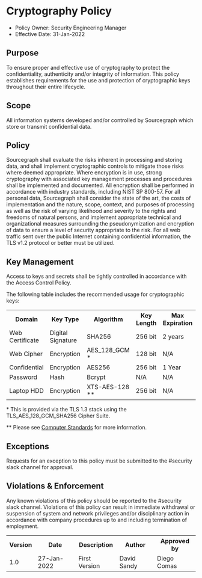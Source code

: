# Cryptography Policy

- Policy Owner: Security Engineering Manager
- Effective Date: 31-Jan-2022

## Purpose

To ensure proper and effective use of cryptography to protect the confidentiality, authenticity and/or integrity of information. This policy establishes requirements for the use and protection of cryptographic keys throughout their entire lifecycle.

## Scope

All information systems developed and/or controlled by Sourcegraph which store or transmit confidential data.

## Policy

Sourcegraph shall evaluate the risks inherent in processing and storing data, and shall implement cryptographic controls to mitigate those risks where deemed appropriate. Where encryption is in use, strong cryptography with associated key management processes and procedures shall be implemented and documented. All encryption shall be performed in accordance with industry standards, including NIST SP 800-57.
For all personal data, Sourcegraph shall consider the state of the art, the costs of implementation and the nature, scope, context, and purposes of processing as well as the risk of varying likelihood and severity to the rights and freedoms of natural persons, and implement appropriate technical and organizational measures surrounding the pseudonymization and encryption of data to ensure a level of security appropriate to the risk.
For all web traffic sent over the public Internet containing confidential information, the TLS v1.2 protocol or better must be utilized.

## Key Management

Access to keys and secrets shall be tightly controlled in accordance with the Access Control Policy.

The following table includes the recommended usage for cryptographic keys:

<table>
  <tr>
    <th>Domain</th>
    <th>Key Type</th>    
    <th>Algorithm</th>       
    <th>Key Length</th>
    <th>Max Expiration</th>
  </tr>
  <tr>
    <td>Web Certificate</td>
    <td>Digital Signature</td>
    <td>SHA256</td>
    <td>256 bit</td>
    <td>2 years</td>
  </tr>
  <tr>
    <td>Web Cipher</td>
    <td>Encryption</td>
    <td>AES_128_GCM *</td>
    <td>128 bit</td>
    <td>N/A</td>
  </tr>
  <tr>
    <td>Confidential</td>
    <td>Encryption</td>
    <td>AES256</td>
    <td>256 bit</td>
    <td>1 Year</td>
  </tr>
  <tr>
    <td>Password</td>
    <td>Hash</td>
    <td>Bcrypt</td>
    <td>N/A</td>
    <td>N/A</td>
  </tr>
  <tr>
    <td>Laptop HDD</td>
    <td>Encryption</td>
    <td>XTS-AES-128 **</td>
    <td>256 bit</td>
    <td>N/A</td>
  </tr>
</table>

\* This is provided via the TLS 1.3 stack using the TLS_AES_128_GCM_SHA256 Cipher Suite.

\*\* Please see [Computer Standards](../../../../tech-ops/process/internal-security/computer-standards.md) for more information.

## Exceptions

Requests for an exception to this policy must be submitted to the #security slack channel for approval.

## Violations & Enforcement

Any known violations of this policy should be reported to the #security slack channel. Violations of this policy can result in immediate withdrawal or suspension of system and network privileges and/or disciplinary action in accordance with company procedures up to and including termination of employment.

<table>
  <tr>
    <th>Version</th>
    <th>Date</th>    
    <th>Description</th>       
    <th>Author</th>
    <th>Approved by</th>
  </tr>
  <tr>
    <td>1.0</td>
    <td>27-Jan-2022</td>
    <td>First Version</td>
    <td>David Sandy</td>
    <td>Diego Comas</td>
  </tr>
</table>
